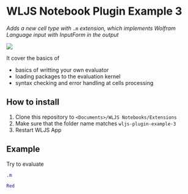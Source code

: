 # WLJS Notebook Plugin Example 3
*Adds a new cell type with `.m` extension, which implements Wolfram Language input with InputForm in the output*

![](./example.png)

It cover the basics of

- basics of writting your own evaluator
- loading packages to the evaluation kernel
- syntax checking and error handling at cells processing

## How to install
1. Clone this repository to `<Documents>/WLJS Notebooks/Extensions`
2. Make sure that the folder name matches `wljs-plugin-example-3`
3. Restart WLJS App


## Example
Try to evaluate

```mathematica
.m

Red
```
